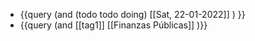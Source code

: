 - {{query (and (todo todo doing) [[Sat, 22-01-2022]] ) }}
- {{query (and [[tag1]] [[Finanzas Públicas]] )}}